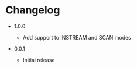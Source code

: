Changelog
=========

* 1.0.0
  * Add support to INSTREAM and SCAN modes
  
* 0.0.1
  * Initial release
